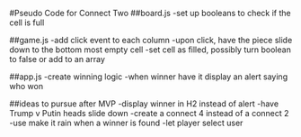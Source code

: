 #Pseudo Code for Connect Two
##board.js
-set up booleans to check if the cell is full

##game.js
-add click event to each column
-upon click, have the piece slide down to the bottom most empty cell
-set cell as filled, possibly turn boolean to false or add to an array

##app.js
-create winning logic
-when winner have it display an alert saying who won

##ideas to pursue after MVP
-display winner in H2 instead of alert
-have Trump v Putin heads slide down
-create a connect 4 instead of a connect 2
-use make it rain when a winner is found
-let player select user
